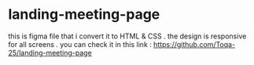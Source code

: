 # landing-meeting-page
this is figma file that i convert it to HTML & CSS .
the design is responsive for all screens .
you can check it in this link :
https://github.com/Toqa-25/landing-meeting-page
